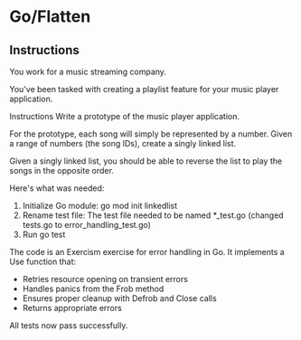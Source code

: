 # Go/Flatten

## Instructions
You work for a music streaming company.

You've been tasked with creating a playlist feature for your music player application.

Instructions
Write a prototype of the music player application.

For the prototype, each song will simply be represented by a number. Given a range of numbers (the song IDs), create a singly linked list.

Given a singly linked list, you should be able to reverse the list to play the songs in the opposite order.


Here's what was needed:

  1. Initialize Go module: go mod init linkedlist
  2. Rename test file: The test file needed to be named *_test.go (changed tests.go to error_handling_test.go)
  3. Run go test

  The code is an Exercism exercise for error handling in Go. It implements a Use function that:
  - Retries resource opening on transient errors
  - Handles panics from the Frob method
  - Ensures proper cleanup with Defrob and Close calls
  - Returns appropriate errors

  All tests now pass successfully.